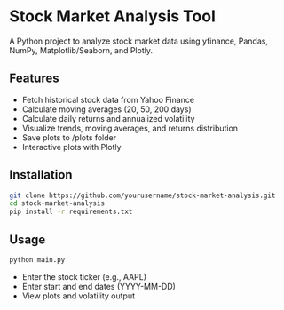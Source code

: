 # Stock Market Analysis Tool

A Python project to analyze stock market data using yfinance, Pandas, NumPy, Matplotlib/Seaborn, and Plotly.

## Features
- Fetch historical stock data from Yahoo Finance
- Calculate moving averages (20, 50, 200 days)
- Calculate daily returns and annualized volatility
- Visualize trends, moving averages, and returns distribution
- Save plots to /plots folder
- Interactive plots with Plotly

## Installation
```bash
git clone https://github.com/yourusername/stock-market-analysis.git
cd stock-market-analysis
pip install -r requirements.txt
```

## Usage
```bash
python main.py
```
- Enter the stock ticker (e.g., AAPL)
- Enter start and end dates (YYYY-MM-DD)
- View plots and volatility output
